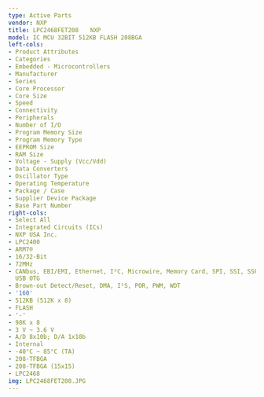 ```yaml
---
type: Active Parts
vendor: NXP
title: LPC2468FET208　　NXP
model: IC MCU 32BIT 512KB FLASH 208BGA
left-cols:
- Product Attributes
- Categories
- Embedded - Microcontrollers
- Manufacturer
- Series
- Core Processor
- Core Size
- Speed
- Connectivity
- Peripherals
- Number of I/O
- Program Memory Size
- Program Memory Type
- EEPROM Size
- RAM Size
- Voltage - Supply (Vcc/Vdd)
- Data Converters
- Oscillator Type
- Operating Temperature
- Package / Case
- Supplier Device Package
- Base Part Number
right-cols:
- Select All
- Integrated Circuits (ICs)
- NXP USA Inc.
- LPC2400
- ARM7®
- 16/32-Bit
- 72MHz
- CANbus, EBI/EMI, Ethernet, I²C, Microwire, Memory Card, SPI, SSI, SSP, UART/USART,
  USB OTG
- Brown-out Detect/Reset, DMA, I²S, POR, PWM, WDT
- '160'
- 512KB (512K x 8)
- FLASH
- '-'
- 98K x 8
- 3 V ~ 3.6 V
- A/D 8x10b; D/A 1x10b
- Internal
- -40°C ~ 85°C (TA)
- 208-TFBGA
- 208-TFBGA (15x15)
- LPC2468
img: LPC2468FET208.JPG
---
```

